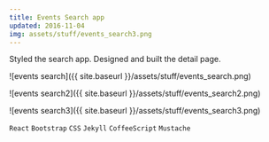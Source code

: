 ```yaml
---
title: Events Search app
updated: 2016-11-04
img: assets/stuff/events_search3.png
---
```


Styled the search app. Designed and built the detail page.

![events search]({{ site.baseurl }}/assets/stuff/events_search.png) 

![events search2]({{ site.baseurl }}/assets/stuff/events_search2.png) 

![events search3]({{ site.baseurl }}/assets/stuff/events_search3.png) 
 
`React` `Bootstrap` `CSS` `Jekyll` `CoffeeScript` `Mustache` 